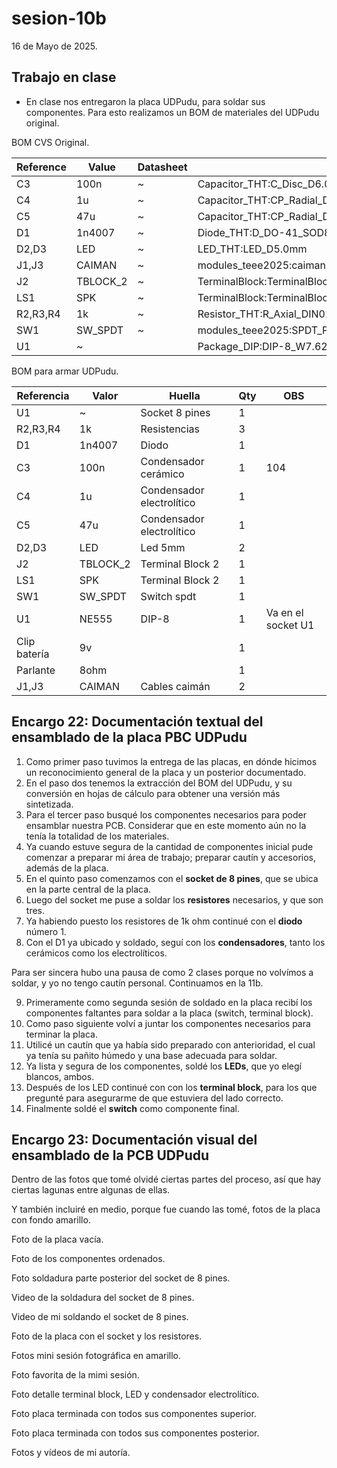 # sesion-10b

16 de Mayo de 2025.

## Trabajo en clase

 - En clase nos entregaron la placa UDPudu, para soldar sus componentes. Para esto realizamos un BOM de materiales del UDPudu original.

BOM CVS Original.

|Reference|Value                        |Datasheet|Footprint                                    |Qty|DNP|
|---------|-----------------------------|---------|---------------------------------------------|---|---|
|C3       |100n                         |~        |Capacitor_THT:C_Disc_D6.0mm_W2.5mm_P5.00mm   |1  |   |
|C4       |1u                           |~        |Capacitor_THT:CP_Radial_D6.3mm_P2.50mm       |1  |   |
|C5       |47u                          |~        |Capacitor_THT:CP_Radial_D6.3mm_P2.50mm       |1  |   |
|D1       |1n4007                       |~        |Diode_THT:D_DO-41_SOD81_P10.16mm_Horizontal  |1  |   |
|D2,D3    |LED                          |~        |LED_THT:LED_D5.0mm                           |2  |   |
|J1,J3    |CAIMAN                       |~        |modules_teee2025:caiman                      |2  |   |
|J2       |TBLOCK_2                     |~        |TerminalBlock:TerminalBlock_MaiXu_MX126-5.0-02P_1x02_P5.00mm|1  |   |
|LS1      |SPK                          |~        |TerminalBlock:TerminalBlock_MaiXu_MX126-5.0-02P_1x02_P5.00mm|1  |   |
|R2,R3,R4 |1k                           |~        |Resistor_THT:R_Axial_DIN0207_L6.3mm_D2.5mm_P10.16mm_Horizontal|3  |   |
|SW1      |SW_SPDT                      |~        |modules_teee2025:SPDT_PCB_small_P2.5mm       |1  |   |
|U1       |~                            |         |Package_DIP:DIP-8_W7.62mm_Socket_LongPads    |1  |   |

BOM para armar UDPudu.

|Referencia  |Valor   |Huella                   |Qty|OBS               |
|------------|--------|-------------------------|---|------------------|
|U1          |~       |Socket 8 pines           |1  |                  |
|R2,R3,R4    |1k      |Resistencias             |3  |                  |
|D1          |1n4007  |Diodo                    |1  |                  |
|C3          |100n    |Condensador cerámico     |1  |104               |
|C4          |1u      |Condensador electrolítico|1  |                  |
|C5          |47u     |Condensador electrolítico|1  |                  |
|D2,D3       |LED     |Led 5mm                  |2  |                  |
|J2          |TBLOCK_2|Terminal Block 2         |1  |                  |
|LS1         |SPK     |Terminal Block 2         |1  |                  |
|SW1         |SW_SPDT |Switch spdt              |1  |                  |
|U1          |NE555   |DIP-8                    |1  |Va en el socket U1|
|Clip batería|9v      |                         |1  |                  |
|Parlante    |8ohm    |                         |1  |                  |
|J1,J3       |CAIMAN  |Cables caimán            |2  |                  |

## Encargo 22: Documentación textual del ensamblado de la placa PBC UDPudu

 1. Como primer paso tuvimos la entrega de las placas, en dónde hicimos un reconocimiento general de la placa y un posterior documentado.
 2. En el paso dos tenemos la extracción del BOM del UDPudu, y su conversión en hojas de cálculo para obtener una versión más sintetizada.
 3. Para el tercer paso busqué los componentes necesarios para poder ensamblar nuestra PCB. Considerar que en este momento aún no  la tenía la totalidad de los materiales.
 4. Ya cuando estuve segura de la cantidad de componentes inicial pude comenzar a preparar mi área de trabajo; preparar cautín y accesorios, además de la placa.
 5. En el quinto paso comenzamos con el **socket de 8 pines**, que se ubica en la parte central de la placa.
 6. Luego del socket me puse a soldar los **resistores** necesarios, y que son tres.
 7. Ya habiendo puesto los resistores de 1k ohm continué con el **diodo** número 1.
 8. Con el D1 ya ubicado y soldado, seguí con los **condensadores**, tanto los cerámicos como los electrolíticos.

Para ser sincera hubo una pausa de como 2 clases porque no volvímos a soldar, y yo no tengo cautín personal. Continuamos en la 11b.

 9. Primeramente como segunda sesión de soldado en la placa recibí los componentes faltantes para soldar a la placa (switch, terminal block).
 10. Como paso siguiente volví a juntar los componentes necesarios para terminar la placa.
 11. Utilicé un cautín que ya había sido preparado con anterioridad, el cual ya tenía su pañito húmedo y una base adecuada para soldar.
 12. Ya lista y segura de los componentes, soldé los **LEDs**, que yo elegí blancos, ambos.
 13. Después de los LED continué con con los **terminal block**, para los que pregunté para asegurarme de que estuviera del lado correcto.
 14. Finalmente soldé el **switch** como componente final.

## Encargo 23: Documentación visual del ensamblado de la PCB UDPudu

Dentro de las fotos que tomé olvidé ciertas partes del proceso, así que hay ciertas lagunas entre algunas de ellas.

Y también incluiré en medio, porque fue cuando las tomé, fotos de la placa con fondo amarillo.

Foto de la placa vacía.

Foto de los componentes ordenados.

Foto soldadura parte posterior del socket de 8 pines.

Video de la soldadura del socket de 8 pines.

Video de mi soldando el socket de 8 pines.

Foto de la placa con el socket y los resistores.

Fotos mini sesión fotográfica en amarillo.

Foto favorita de la mimi sesión.

Foto detalle terminal block, LED y condensador electrolítico.

Foto placa terminada con todos sus componentes superior.

Foto placa terminada con todos sus componentes posterior.

Fotos y vídeos de mi autoría.

